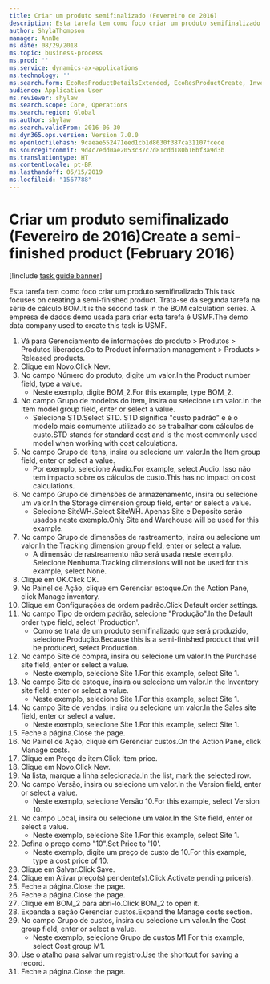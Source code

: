 ```yaml
---
title: Criar um produto semifinalizado (Fevereiro de 2016)
description: Esta tarefa tem como foco criar um produto semifinalizado.
author: ShylaThompson
manager: AnnBe
ms.date: 08/29/2018
ms.topic: business-process
ms.prod: ''
ms.service: dynamics-ax-applications
ms.technology: ''
ms.search.form: EcoResProductDetailsExtended, EcoResProductCreate, InventItemOrderSetup, InventItemPrice
audience: Application User
ms.reviewer: shylaw
ms.search.scope: Core, Operations
ms.search.region: Global
ms.author: shylaw
ms.search.validFrom: 2016-06-30
ms.dyn365.ops.version: Version 7.0.0
ms.openlocfilehash: 9caeae552471eed1cb1d8630f387ca31107fcece
ms.sourcegitcommit: 9d4c7edd0ae2053c37c7d81cdd180b16bf3a9d3b
ms.translationtype: HT
ms.contentlocale: pt-BR
ms.lasthandoff: 05/15/2019
ms.locfileid: "1567788"
---
```

# <a name="create-a-semi-finished-product-february-2016"></a><span data-ttu-id="b1ddf-103">Criar um produto semifinalizado (Fevereiro de 2016)</span><span class="sxs-lookup"><span data-stu-id="b1ddf-103">Create a semi-finished product (February 2016)</span></span>

[!include [task guide banner](../../includes/task-guide-banner.md)]

<span data-ttu-id="b1ddf-104">Esta tarefa tem como foco criar um produto semifinalizado.</span><span class="sxs-lookup"><span data-stu-id="b1ddf-104">This task focuses on creating a semi-finished product.</span></span> <span data-ttu-id="b1ddf-105">Trata-se da segunda tarefa na série de cálculo BOM.</span><span class="sxs-lookup"><span data-stu-id="b1ddf-105">It is the second task in the BOM calculation series.</span></span> <span data-ttu-id="b1ddf-106">A empresa de dados demo usada para criar esta tarefa é USMF.</span><span class="sxs-lookup"><span data-stu-id="b1ddf-106">The demo data company used to create this task is USMF.</span></span>

1. <span data-ttu-id="b1ddf-107">Vá para Gerenciamento de informações do produto > Produtos > Produtos liberados.</span><span class="sxs-lookup"><span data-stu-id="b1ddf-107">Go to Product information management > Products > Released products.</span></span>
2. <span data-ttu-id="b1ddf-108">Clique em Novo.</span><span class="sxs-lookup"><span data-stu-id="b1ddf-108">Click New.</span></span>
3. <span data-ttu-id="b1ddf-109">No campo Número do produto, digite um valor.</span><span class="sxs-lookup"><span data-stu-id="b1ddf-109">In the Product number field, type a value.</span></span>
    * <span data-ttu-id="b1ddf-110">Neste exemplo, digite BOM_2.</span><span class="sxs-lookup"><span data-stu-id="b1ddf-110">For this example, type BOM_2.</span></span>  
4. <span data-ttu-id="b1ddf-111">No campo Grupo de modelos do item, insira ou selecione um valor.</span><span class="sxs-lookup"><span data-stu-id="b1ddf-111">In the Item model group field, enter or select a value.</span></span>
    * <span data-ttu-id="b1ddf-112">Selecione STD.</span><span class="sxs-lookup"><span data-stu-id="b1ddf-112">Select STD.</span></span> <span data-ttu-id="b1ddf-113">STD significa "custo padrão" e é o modelo mais comumente utilizado ao se trabalhar com cálculos de custo.</span><span class="sxs-lookup"><span data-stu-id="b1ddf-113">STD stands for standard cost and is the most commonly used model when working with cost calculations.</span></span>  
5. <span data-ttu-id="b1ddf-114">No campo Grupo de itens, insira ou selecione um valor.</span><span class="sxs-lookup"><span data-stu-id="b1ddf-114">In the Item group field, enter or select a value.</span></span>
    * <span data-ttu-id="b1ddf-115">Por exemplo, selecione Áudio.</span><span class="sxs-lookup"><span data-stu-id="b1ddf-115">For example, select Audio.</span></span> <span data-ttu-id="b1ddf-116">Isso não tem impacto sobre os cálculos de custo.</span><span class="sxs-lookup"><span data-stu-id="b1ddf-116">This has no impact on cost calculations.</span></span>  
6. <span data-ttu-id="b1ddf-117">No campo Grupo de dimensões de armazenamento, insira ou selecione um valor.</span><span class="sxs-lookup"><span data-stu-id="b1ddf-117">In the Storage dimension group field, enter or select a value.</span></span>
    * <span data-ttu-id="b1ddf-118">Selecione SiteWH.</span><span class="sxs-lookup"><span data-stu-id="b1ddf-118">Select SiteWH.</span></span> <span data-ttu-id="b1ddf-119">Apenas Site e Depósito serão usados neste exemplo.</span><span class="sxs-lookup"><span data-stu-id="b1ddf-119">Only Site and Warehouse will be used for this example.</span></span>  
7. <span data-ttu-id="b1ddf-120">No campo Grupo de dimensões de rastreamento, insira ou selecione um valor.</span><span class="sxs-lookup"><span data-stu-id="b1ddf-120">In the Tracking dimension group field, enter or select a value.</span></span>
    * <span data-ttu-id="b1ddf-121">A dimensão de rastreamento não será usada neste exemplo. Selecione Nenhuma.</span><span class="sxs-lookup"><span data-stu-id="b1ddf-121">Tracking dimensions will not be used for this example, select None.</span></span>  
8. <span data-ttu-id="b1ddf-122">Clique em OK.</span><span class="sxs-lookup"><span data-stu-id="b1ddf-122">Click OK.</span></span>
9. <span data-ttu-id="b1ddf-123">No Painel de Ação, clique em Gerenciar estoque.</span><span class="sxs-lookup"><span data-stu-id="b1ddf-123">On the Action Pane, click Manage inventory.</span></span>
10. <span data-ttu-id="b1ddf-124">Clique em Configurações de ordem padrão.</span><span class="sxs-lookup"><span data-stu-id="b1ddf-124">Click Default order settings.</span></span>
11. <span data-ttu-id="b1ddf-125">No campo Tipo de ordem padrão, selecione "Produção".</span><span class="sxs-lookup"><span data-stu-id="b1ddf-125">In the Default order type field, select 'Production'.</span></span>
    * <span data-ttu-id="b1ddf-126">Como se trata de um produto semifinalizado que será produzido, selecione Produção.</span><span class="sxs-lookup"><span data-stu-id="b1ddf-126">Because this is a semi-finished product that will be produced, select Production.</span></span>  
12. <span data-ttu-id="b1ddf-127">No campo Site de compra, insira ou selecione um valor.</span><span class="sxs-lookup"><span data-stu-id="b1ddf-127">In the Purchase site field, enter or select a value.</span></span>
    * <span data-ttu-id="b1ddf-128">Neste exemplo, selecione Site 1.</span><span class="sxs-lookup"><span data-stu-id="b1ddf-128">For this example, select Site 1.</span></span>  
13. <span data-ttu-id="b1ddf-129">No campo Site de estoque, insira ou selecione um valor.</span><span class="sxs-lookup"><span data-stu-id="b1ddf-129">In the Inventory site field, enter or select a value.</span></span>
    * <span data-ttu-id="b1ddf-130">Neste exemplo, selecione Site 1.</span><span class="sxs-lookup"><span data-stu-id="b1ddf-130">For this example, select Site 1.</span></span>  
14. <span data-ttu-id="b1ddf-131">No campo Site de vendas, insira ou selecione um valor.</span><span class="sxs-lookup"><span data-stu-id="b1ddf-131">In the Sales site field, enter or select a value.</span></span>
    * <span data-ttu-id="b1ddf-132">Neste exemplo, selecione Site 1.</span><span class="sxs-lookup"><span data-stu-id="b1ddf-132">For this example, select Site 1.</span></span>  
15. <span data-ttu-id="b1ddf-133">Feche a página.</span><span class="sxs-lookup"><span data-stu-id="b1ddf-133">Close the page.</span></span>
16. <span data-ttu-id="b1ddf-134">No Painel de Ação, clique em Gerenciar custos.</span><span class="sxs-lookup"><span data-stu-id="b1ddf-134">On the Action Pane, click Manage costs.</span></span>
17. <span data-ttu-id="b1ddf-135">Clique em Preço de item.</span><span class="sxs-lookup"><span data-stu-id="b1ddf-135">Click Item price.</span></span>
18. <span data-ttu-id="b1ddf-136">Clique em Novo.</span><span class="sxs-lookup"><span data-stu-id="b1ddf-136">Click New.</span></span>
19. <span data-ttu-id="b1ddf-137">Na lista, marque a linha selecionada.</span><span class="sxs-lookup"><span data-stu-id="b1ddf-137">In the list, mark the selected row.</span></span>
20. <span data-ttu-id="b1ddf-138">No campo Versão, insira ou selecione um valor.</span><span class="sxs-lookup"><span data-stu-id="b1ddf-138">In the Version field, enter or select a value.</span></span>
    * <span data-ttu-id="b1ddf-139">Neste exemplo, selecione Versão 10.</span><span class="sxs-lookup"><span data-stu-id="b1ddf-139">For this example, select Version 10.</span></span>  
21. <span data-ttu-id="b1ddf-140">No campo Local, insira ou selecione um valor.</span><span class="sxs-lookup"><span data-stu-id="b1ddf-140">In the Site field, enter or select a value.</span></span>
    * <span data-ttu-id="b1ddf-141">Neste exemplo, selecione Site 1.</span><span class="sxs-lookup"><span data-stu-id="b1ddf-141">For this example, select Site 1.</span></span>  
22. <span data-ttu-id="b1ddf-142">Defina o preço como "10".</span><span class="sxs-lookup"><span data-stu-id="b1ddf-142">Set Price to '10'.</span></span>
    * <span data-ttu-id="b1ddf-143">Neste exemplo, digite um preço de custo de 10.</span><span class="sxs-lookup"><span data-stu-id="b1ddf-143">For this example, type a cost price of 10.</span></span>  
23. <span data-ttu-id="b1ddf-144">Clique em Salvar.</span><span class="sxs-lookup"><span data-stu-id="b1ddf-144">Click Save.</span></span>
24. <span data-ttu-id="b1ddf-145">Clique em Ativar preço(s) pendente(s).</span><span class="sxs-lookup"><span data-stu-id="b1ddf-145">Click Activate pending price(s).</span></span>
25. <span data-ttu-id="b1ddf-146">Feche a página.</span><span class="sxs-lookup"><span data-stu-id="b1ddf-146">Close the page.</span></span>
26. <span data-ttu-id="b1ddf-147">Feche a página.</span><span class="sxs-lookup"><span data-stu-id="b1ddf-147">Close the page.</span></span>
27. <span data-ttu-id="b1ddf-148">Clique em BOM_2 para abri-lo.</span><span class="sxs-lookup"><span data-stu-id="b1ddf-148">Click BOM_2 to open it.</span></span>
28. <span data-ttu-id="b1ddf-149">Expanda a seção Gerenciar custos.</span><span class="sxs-lookup"><span data-stu-id="b1ddf-149">Expand the Manage costs section.</span></span>
29. <span data-ttu-id="b1ddf-150">No campo Grupo de custos, insira ou selecione um valor.</span><span class="sxs-lookup"><span data-stu-id="b1ddf-150">In the Cost group field, enter or select a value.</span></span>
    * <span data-ttu-id="b1ddf-151">Neste exemplo, selecione Grupo de custos M1.</span><span class="sxs-lookup"><span data-stu-id="b1ddf-151">For this example, select Cost group M1.</span></span>  
30. <span data-ttu-id="b1ddf-152">Use o atalho para salvar um registro.</span><span class="sxs-lookup"><span data-stu-id="b1ddf-152">Use the shortcut for saving a record.</span></span>
31. <span data-ttu-id="b1ddf-153">Feche a página.</span><span class="sxs-lookup"><span data-stu-id="b1ddf-153">Close the page.</span></span>

